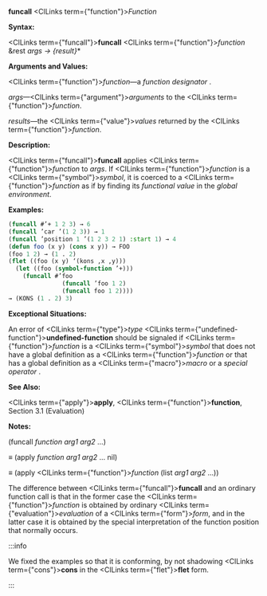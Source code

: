 **funcall** <ClLinks  term={"function"}><i>Function</i></ClLinks>

**Syntax:**

<ClLinks  term={"funcall"}><b>funcall</b></ClLinks> <ClLinks  term={"function"}><i>function</i></ClLinks> &amp;rest *args → \{result\}*\*

**Arguments and Values:**

<ClLinks  term={"function"}><i>function</i></ClLinks>—a *function designator* .

*args*—<ClLinks  term={"argument"}><i>arguments</i></ClLinks> to the <ClLinks  term={"function"}><i>function</i></ClLinks>.

*results*—the <ClLinks  term={"value"}><i>values</i></ClLinks> returned by the <ClLinks  term={"function"}><i>function</i></ClLinks>.

**Description:**

<ClLinks  term={"funcall"}><b>funcall</b></ClLinks> applies <ClLinks  term={"function"}><i>function</i></ClLinks> to *args*. If <ClLinks  term={"function"}><i>function</i></ClLinks> is a <ClLinks  term={"symbol"}><i>symbol</i></ClLinks>, it is coerced to a <ClLinks  term={"function"}><i>function</i></ClLinks> as if by finding its *functional value* in the *global environment*.

**Examples:**

```lisp
(funcall #’+ 1 2 3) → 6 
(funcall ’car ’(1 2 3)) → 1 
(funcall ’position 1 ’(1 2 3 2 1) :start 1) → 4 
(defun foo (x y) (cons x y)) → FOO
(foo 1 2) → (1 . 2) 
(flet ((foo (x y) ‘(kons ,x ,y))) 
  (let ((foo (symbol-function ’+))) 
    (funcall #’foo 
               (funcall ’foo 1 2) 
               (funcall foo 1 2)))) 
→ (KONS (1 . 2) 3) 
```

**Exceptional Situations:**

An error of <ClLinks  term={"type"}><i>type</i></ClLinks> <ClLinks  term={"undefined-function"}><b>undefined-function</b></ClLinks> should be signaled if <ClLinks  term={"function"}><i>function</i></ClLinks> is a <ClLinks  term={"symbol"}><i>symbol</i></ClLinks> that does not have a global definition as a <ClLinks  term={"function"}><i>function</i></ClLinks> or that has a global definition as a <ClLinks  term={"macro"}><i>macro</i></ClLinks> or a *special operator* .

**See Also:**

<ClLinks  term={"apply"}><b>apply</b></ClLinks>, <ClLinks  term={"function"}><b>function</b></ClLinks>, Section 3.1 (Evaluation)

**Notes:**

(funcall *function arg1 arg2* ...)

*≡* (apply *function arg1 arg2* ... nil)

*≡* (apply <ClLinks  term={"function"}><i>function</i></ClLinks> (list *arg1 arg2* ...))

The difference between <ClLinks  term={"funcall"}><b>funcall</b></ClLinks> and an ordinary function call is that in the former case the <ClLinks  term={"function"}><i>function</i></ClLinks> is obtained by ordinary <ClLinks  term={"evaluation"}><i>evaluation</i></ClLinks> of a <ClLinks  term={"form"}><i>form</i></ClLinks>, and in the latter case it is obtained by the special interpretation of the function position that normally occurs.

:::info

We fixed the examples so that it is conforming, by not shadowing <ClLinks  term={"cons"}><b>cons</b></ClLinks> in the <ClLinks  term={"flet"}><b>flet</b></ClLinks> form.

:::

